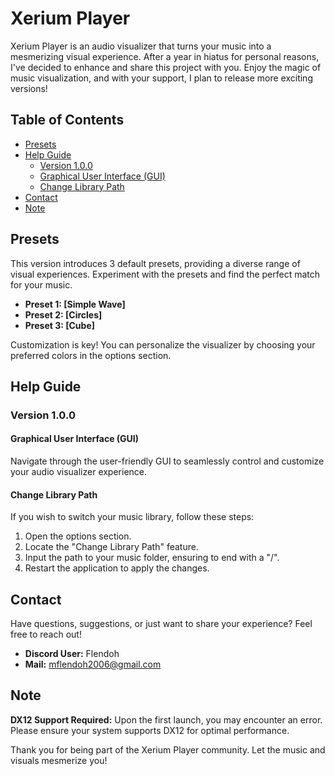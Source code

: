 # Xerium Player

Xerium Player is an audio visualizer that turns your music into a mesmerizing visual experience. After a year in hiatus for personal reasons, I've decided to enhance and share this project with you. Enjoy the magic of music visualization, and with your support, I plan to release more exciting versions!

## Table of Contents

- [Presets](#presets)
- [Help Guide](#help-guide)
  - [Version 1.0.0](#version-100)
  - [Graphical User Interface (GUI)](#graphical-user-interface-gui)
  - [Change Library Path](#change-library-path)
- [Contact](#contact)
- [Note](#note)

## Presets

This version introduces 3 default presets, providing a diverse range of visual experiences. Experiment with the presets and find the perfect match for your music.

- **Preset 1: [Simple Wave]**
- **Preset 2: [Circles]**
- **Preset 3: [Cube]**

Customization is key! You can personalize the visualizer by choosing your preferred colors in the options section.

## Help Guide

### Version 1.0.0

#### Graphical User Interface (GUI)

Navigate through the user-friendly GUI to seamlessly control and customize your audio visualizer experience.

#### Change Library Path

If you wish to switch your music library, follow these steps:

1. Open the options section.
2. Locate the "Change Library Path" feature.
3. Input the path to your music folder, ensuring to end with a "/".
4. Restart the application to apply the changes.

## Contact

Have questions, suggestions, or just want to share your experience? Feel free to reach out!

- **Discord User:** Flendoh
- **Mail:** mflendoh2006@gmail.com

## Note

**DX12 Support Required:**
Upon the first launch, you may encounter an error. Please ensure your system supports DX12 for optimal performance.

Thank you for being part of the Xerium Player community. Let the music and visuals mesmerize you!
